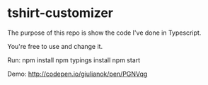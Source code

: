 # tshirt-customizer

The purpose of this repo is show the code I've done in Typescript.

You're free to use and change it.

Run:
npm install
npm typings install
npm start

Demo:
http://codepen.io/giulianok/pen/PGNVqg